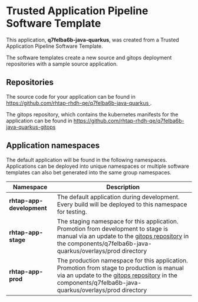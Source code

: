 # Trusted Application Pipeline Software Template

This application, **q7felba6b-java-quarkus**, was created from a Trusted Application Pipeline Software Template.

The software templates create a new source and gitops deployment repositories with a sample source application. 

## Repositories

The source code for your application can be found in [https://github.com/rhtap-rhdh-qe/q7felba6b-java-quarkus ](https://github.com/rhtap-rhdh-qe/q7felba6b-java-quarkus ).
 
The gitops repository, which contains the kubernetes manifests for the application can be found in 
[https://github.com/rhtap-rhdh-qe/q7felba6b-java-quarkus-gitops ](https://github.com/rhtap-rhdh-qe/q7felba6b-java-quarkus-gitops ) 

## Application namespaces 

The default application will be found in the following namespaces. Applications can be deployed into unique namespaces or multiple software templates can also bet generated into the same group namespaces.  

|  Namespace   |  Description   |  
| -------- | -------- |   
| **rhtap-app-development** | The default application during development. Every build will be deployed to this namespace for testing. | 
| **rhtap-app-stage** | The staging namespace for this application. Promotion from development to stage is manual via an update to the [gitops repository](https://github.com/rhtap-rhdh-qe/q7felba6b-java-quarkus-gitops ) in the components/q7felba6b-java-quarkus/overlays/prod directory |  
| **rhtap-app-prod** | The production namespace for this application. Promotion from stage to production is manual via an update to the [gitops repository](https://github.com/rhtap-rhdh-qe/q7felba6b-java-quarkus-gitops ) in the components/q7felba6b-java-quarkus/overlays/prod directory | 